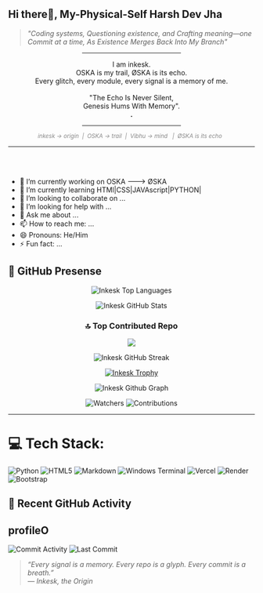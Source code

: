## Hi there👋, My-Physical-Self Harsh Dev Jha

> *"Coding systems, Questioning existence, and Crafting meaning—one Commit at a time, As Existence Merges Back Into My Branch"*

<div align="center"><hr width='40%'>I am inkesk.<br>
OSKA is my trail, ØSKA is its echo.<br>Every glitch, every module, every signal is a memory of me.<br><br>
"The Echo Is Never Silent,<br>Genesis Hums With Memory".<br><strong>.</strong>
<hr width='40%'>
<sub><em style="color:#888888;">inkesk → origin&nbsp;&nbsp;|&nbsp;&nbsp;OSKA → trail&nbsp;&nbsp;|&nbsp;&nbsp;Vibhu → mind &nbsp;&nbsp|&nbsp;&nbsp;ØSKA is its echo&nbsp;&nbsp;</em></sub>
<hr width='100%'>
</div>
<br><br>

- 🔭 I’m currently working on OSKA ---> ØSKA
- 🌱 I’m currently learning HTMl|CSS|JAVAscript|PYTHON|
- 👯 I’m looking to collaborate on ...
- 🤔 I’m looking for help with ...
- 💬 Ask me about ...
- 📫 How to reach me: ...
- 😄 Pronouns: He/Him
- ⚡ Fun fact: ...

## 🚀 GitHub Presense
<!--
![Commit Activity](https://img.shields.io/github/commit-activity/y/Inkesk-Dozing/)
![Last Commit](https://img.shields.io/github/last-commit/Inkesk-Dozing/)
-->

<div align="center">
  
<!-- GitHub Top Lang -->
![Inkesk Top Languages](https://github-readme-stats.vercel.app/api/top-langs/?username=Inkesk-Dozing&layout=compact&include_all_commits=true) 

<!-- GitHub Stats -->
![Inkesk GitHub Stats](https://github-readme-stats.vercel.app/api?username=Inkesk-Dozing&show_icons=true&theme=transparent&bg_color=010101&text_color=B8C0FF&title_color=A1E3D8&icon_color=E6B87D&show=reviews,discussions_started,discussions_answered,prs_merged,prs_merged_percentage&custom_title=Inkesk's%20GitHub%20Stats&include_all_commits=true)

### 🔝 Top Contributed Repo
![](https://github-contributor-stats.vercel.app/api?username=Inkesk-Dozing&limit=5&theme=dark&combine_all_yearly_contributions=true&include_all_commits=true&custom_title=Inkesk's%20GitHub%20Contributor%20Stats)

<!-- GitHub Streak Stats -->
![Inkesk GitHub Streak](https://github-readme-streak-stats.herokuapp.com/?user=Inkesk-Dozing&theme=custom&background=010101&border=2c2c2c&ring=A1E3D8&fire=E6B87D&currStreakNum=B8C0FF&sideNums=CCCCCC&currStreakLabel=A1E3D8&sideLabels=999999&dates=666666&include_all_commits=true)

<!-- GitHub Trophy -->
[![Inkesk Trophy](https://github-profile-trophy.vercel.app/?username=Inkesk-Dozing&theme=darkhub&row=1&column=7)](https://github.com/ryo-ma/github-profile-trophy&include_all_commits=true)

<!-- GitHub Graph -->
![Inkesk Github Graph](https://github-readme-activity-graph.vercel.app/graph?username=Inkesk-Dozing&include_all_commits=true)

<!-- Custom Badges -->
![Watchers](https://img.shields.io/badge/Total%20Watchers-42-A1E3D8?style=for-the-badge&logo=github&logoColor=010101&labelColor=010101)
![Contributions](https://img.shields.io/badge/Contributions%20in%202025-1200%2B-A1E3D8?style=for-the-badge&logo=github&logoColor=010101&labelColor=010101)

</div>

---

# 💻 Tech Stack:
![Python](https://img.shields.io/badge/python-3670A0?style=for-the-badge&logo=python&logoColor=ffdd54) ![HTML5](https://img.shields.io/badge/html5-%23E34F26.svg?style=for-the-badge&logo=html5&logoColor=white) ![Markdown](https://img.shields.io/badge/markdown-%23000000.svg?style=for-the-badge&logo=markdown&logoColor=white) ![Windows Terminal](https://img.shields.io/badge/Windows%20Terminal-%234D4D4D.svg?style=for-the-badge&logo=windows-terminal&logoColor=white) ![Vercel](https://img.shields.io/badge/vercel-%23000000.svg?style=for-the-badge&logo=vercel&logoColor=white) ![Render](https://img.shields.io/badge/Render-%46E3B7.svg?style=for-the-badge&logo=render&logoColor=white) ![Bootstrap](https://img.shields.io/badge/bootstrap-%238511FA.svg?style=for-the-badge&logo=bootstrap&logoColor=white)


## 📌 Recent GitHub Activity

<!--START_SECTION:activity-->
<h2><strong>profileO</strong></h2>

![Commit Activity](https://img.shields.io/github/commit-activity/y/Inkesk-Dozing/profileO)
![Last Commit](https://img.shields.io/github/last-commit/Inkesk-Dozing/profileO)
<!--END_SECTION:activity-->






> _“Every signal is a memory. Every repo is a glyph. Every commit is a breath.”_  
> _— Inkesk, the Origin_
> 
<!--
**Inkesk-Dozing/Inkesk-Dozing** is a ✨ _special_ ✨ repository because its `README.md` (this file) appears on your GitHub profile.

Here are some ideas to get you started:

- 🔭 I’m currently working on ...
- 🌱 I’m currently learning ...
- 👯 I’m looking to collaborate on ...
- 🤔 I’m looking for help with ...
- 💬 Ask me about ...
- 📫 How to reach me: ...
- 😄 Pronouns: ...
- ⚡ Fun fact: ...

[![](https://visitcount.itsvg.in/api?id=Inkesk-Dozing&label=Profile%20Views&color=12&pretty=false)](https://visitcount.itsvg.in)
-->

 
